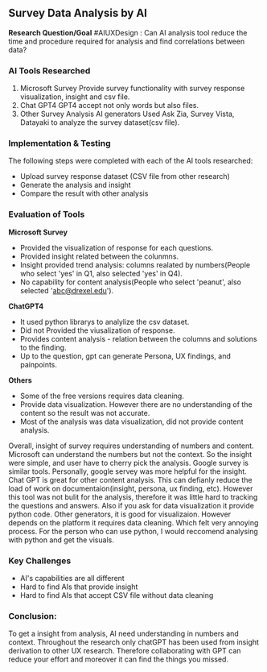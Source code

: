 ## Survey Data Analysis by AI 

**Research Question/Goal** #AIUXDesign
: Can AI analysis tool reduce the time and procedure required for analysis and find correlations between data?


### AI Tools Researched 

1. Microsoft Survey
   Provide survey functionality with survey response visualization, insight and csv file.
2. Chat GPT4
   GPT4 accept not only words but also files.
3. Other Survey Analysis AI generators
   Used Ask Zia, Survey Vista, Datayaki to analyze the survey dataset(csv file).


### Implementation & Testing

The following steps were completed with each of the AI tools researched:

- Upload survey response dataset (CSV file from other research)
- Generate the analysis and insight
- Compare the result with other analysis


### Evaluation of Tools

**Microsoft Survey**

- Provided the visualization of response for each questions.
- Provided insight related between the colunmns.
- Insight provided trend analysis: columns realated by numbers(People who select 'yes' in Q1, also selected 'yes' in Q4).
- No capability for content analysis(People who select 'peanut', also selected 'abc@drexel.edu'). 

**ChatGPT4**

- It used python librarys to analylize the csv dataset.
- Did not Provided the viusalization of response.
- Provides content analysis - relation between the columns and solutions to the finding.
- Up to the question, gpt can generate Persona, UX findings, and painpoints.

**Others**

- Some of the free versions requires data cleaning.
- Provide data visualization. However there are no understanding of the content so the result was not accurate.
- Most of the analysis was data visualization, did not provide  content analysis.

Overall, insight of survey requires understanding of numbers and content. Microsoft can understand the numbers but not the context. So the insight were simple, and user have to cherry pick the analysis. Google survey is similar tools. Personally, google servey was more helpful for the insight. 
Chat GPT is great for other content analysis. This can defianly reduce the load of work on documentaion(insight, persona, ux finding, etc). However this tool was not bulit for the analysis, therefore it was little hard to tracking the questions and answers. Also if you ask for data visualization it provide python code.
Other generators, it is good for visualizaion. However depends on the platform it requires data cleaning. Which felt very annoying process. For the person who can use python, I would reccomend analysing with python and get the visuals. 


### Key Challenges

- AI's capabilities are all different
- Hard to find AIs that provide insight
- Hard to find AIs that accept CSV file without data cleaning


### Conclusion:

To get a insight from analysis, AI need understanding in numbers and context. Throughout the research only chatGPT has been used from insight derivation to other UX research. Therefore collaborating with GPT can reduce your effort and moreover it can find the things you missed.
